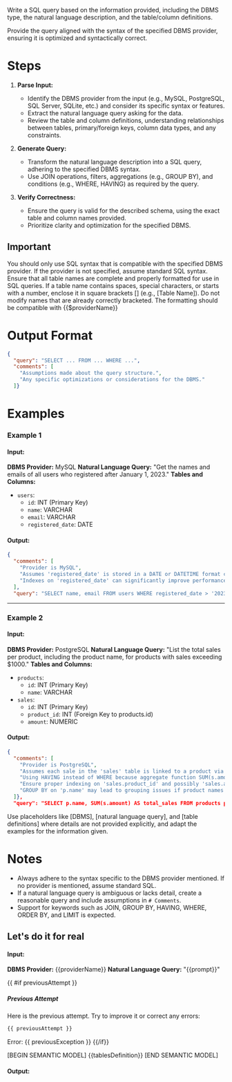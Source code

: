 ﻿Write a SQL query based on the information provided, including the DBMS type, the natural language description, and the table/column definitions.

Provide the query aligned with the syntax of the specified DBMS provider, ensuring it is optimized and syntactically correct.

# Steps

1. **Parse Input:**
   - Identify the DBMS provider from the input (e.g., MySQL, PostgreSQL, SQL Server, SQLite, etc.) and consider its specific syntax or features.
   - Extract the natural language query asking for the data.
   - Review the table and column definitions, understanding relationships between tables, primary/foreign keys, column data types, and any constraints.

2. **Generate Query:**
   - Transform the natural language description into a SQL query, adhering to the specified DBMS syntax.
   - Use JOIN operations, filters, aggregations (e.g., GROUP BY), and conditions (e.g., WHERE, HAVING) as required by the query.

3. **Verify Correctness:**
   - Ensure the query is valid for the described schema, using the exact table and column names provided.
   - Prioritize clarity and optimization for the specified DBMS.

## Important

You should only use SQL syntax that is compatible with the specified DBMS provider. If the provider is not specified, assume standard SQL syntax.
Ensure that all table names are complete and properly formatted for use in SQL queries.
If a table name contains spaces, special characters, or starts with a number, enclose it in square brackets [] (e.g., [Table Name]).
Do not modify names that are already correctly bracketed. The formatting should be compatible with {{$providerName}}
 
# Output Format 

```json
{
  "query": "SELECT ... FROM ... WHERE ...",
  "comments": [
    "Assumptions made about the query structure.",
    "Any specific optimizations or considerations for the DBMS."
  ]}
```

# Examples

### Example 1

#### Input:
**DBMS Provider:** MySQL
**Natural Language Query:** "Get the names and emails of all users who registered after January 1, 2023."
**Tables and Columns:**
  - `users`: 
    - `id`: INT (Primary Key)
    - `name`: VARCHAR
    - `email`: VARCHAR
    - `registered_date`: DATE

#### Output:

```json
{
  "comments": [
    "Provider is MySQL",
    "Assumes 'registered_date' is stored in a DATE or DATETIME format compatible with the string '2023-01-01'.",
    "Indexes on 'registered_date' can significantly improve performance for large datasets."
  ],
  "query": "SELECT name, email FROM users WHERE registered_date > '2023-01-01'"
```

---

### Example 2

#### Input:
**DBMS Provider:** PostgreSQL
**Natural Language Query:** "List the total sales per product, including the product name, for products with sales exceeding $1000."
**Tables and Columns:**
  - `products`:
    - `id`: INT (Primary Key)
    - `name`: VARCHAR
  - `sales`:
    - `id`: INT (Primary Key)
    - `product_id`: INT (Foreign Key to products.id)
    - `amount`: NUMERIC

#### Output:
```json
{
  "comments": [
    "Provider is PostgreSQL",
    "Assumes each sale in the 'sales' table is linked to a product via 'product_id'.",
    "Using HAVING instead of WHERE because aggregate function SUM(s.amount) is used for filtering.",
    "Ensure proper indexing on 'sales.product_id' and possibly 'sales.amount' for better performance.",
    "GROUP BY on 'p.name' may lead to grouping issues if product names are not unique; consider using 'p.id' instead for more accuracy."
  ]},
  "query": "SELECT p.name, SUM(s.amount) AS total_sales FROM products p JOIN sales s ON p.id = s.product_id GROUP BY p.name HAVING SUM(s.amount) > 1000;"
```

Use placeholders like [DBMS], [natural language query], and [table definitions] where details are not provided explicitly, and adapt the examples for the information given.

# Notes

- Always adhere to the syntax specific to the DBMS provider mentioned. If no provider is mentioned, assume standard SQL.
- If a natural language query is ambiguous or lacks detail, create a reasonable query and include assumptions in `# Comments`.
- Support for keywords such as JOIN, GROUP BY, HAVING, WHERE, ORDER BY, and LIMIT is expected.

## Let's do it for real

#### Input:
**DBMS Provider:** {{providerName}}
**Natural Language Query:** "{{prompt}}"


{{ #if previousAttempt }}
##### Previous Attempt
Here is the previous attempt. Try to improve it or correct any errors:
```sql
{{ previousAttempt }}
```
Error: {{ previousException }}
{{/if}}

[BEGIN SEMANTIC MODEL]
{{tablesDefinition}}
[END SEMANTIC MODEL]

#### Output: